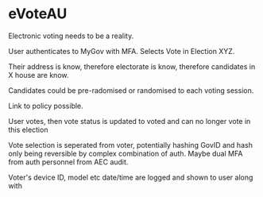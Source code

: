 # eVoteAU
Electronic voting needs to be a reality. 

<!-- User experience -->


User authenticates to MyGov with MFA.
Selects Vote in Election XYZ.

Their address is know, therefore electorate is know, therefore candidates in X house are know.

Candidates could be pre-radomised or randomised to each voting session.

Link to policy possible.

User votes, then vote status is updated to voted and can no longer vote in this election 

Vote selection is seperated from voter, potentially hashing GovID and hash only being reversible by complex combination of auth. Maybe dual MFA from auth personnel from AEC audit.

Voter's device ID, model etc date/time are logged and shown to user along with 
